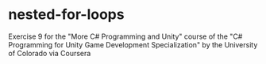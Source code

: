 # nested-for-loops
Exercise 9 for the "More C# Programming and Unity" course of the "C# Programming for Unity Game Development Specialization" by the University of Colorado via Coursera
